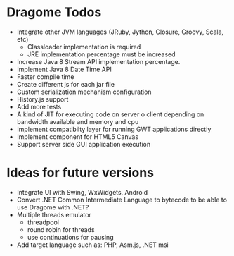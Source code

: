 # Dragome Todos

 - Integrate other JVM languages (JRuby, Jython, Closure, Groovy, Scala, etc)
     - Classloader implementation is required
     - JRE implementation percentage must be increased
 - Increase Java 8 Stream API implementation percentage.
 - Implement Java 8 Date Time API
 - Faster compile time
 - Create different js for each jar file
 - Custom serialization mechanism configuration
 - History.js support
 - Add more tests
 - A kind of JIT for executing code on server o client depending on bandwidth available and memory and cpu
 - Implement compatibilty layer for running GWT applications directly
 - Implement component for HTML5 Canvas
 - Support server side GUI application execution

# Ideas for future versions
  - Integrate UI with Swing, WxWidgets, Android
  - Convert .NET Common Intermediate Language to bytecode to be able to use Dragome with .NET?
  - Multiple threads emulator
      - threadpool
      - round robin for threads
      - use continuations for pausing
  - Add target language such as: PHP, Asm.js, .NET msi
  
